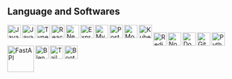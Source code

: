 <h2>Language and Softwares</h2>

  <img align="left" alt="Java" width="30px" src="https://cdn.jsdelivr.net/gh/devicons/devicon/icons/java/java-original.svg"/>
  <img align="left" alt="JavaScript" width="30px" src="https://cdn.jsdelivr.net/gh/devicons/devicon/icons/javascript/javascript-plain.svg"/>
  <img align="left" align="left" alt="TypeScript" width="30px" src="https://cdn.jsdelivr.net/gh/devicons/devicon/icons/typescript/typescript-plain.svg"/>
  <img align="left" alt="React" width="30px" src="https://cdn.jsdelivr.net/gh/devicons/devicon/icons/react/react-original.svg"/>
  <img align="left" alt="Next.js" width="30px" src="https://cdn.jsdelivr.net/gh/devicons/devicon/icons/nextjs/nextjs-original.svg"/>
  <img align="left" alt="Express" width="30px" src="https://cdn.jsdelivr.net/gh/devicons/devicon/icons/express/express-original.svg"/>
  <img align="left" alt="MySQL" width="30px" src="https://cdn.jsdelivr.net/gh/devicons/devicon/icons/mysql/mysql-original.svg"/>
  <img align="left" alt="PostgreSQL" width="30px" src="https://cdn.jsdelivr.net/gh/devicons/devicon/icons/postgresql/postgresql-original.svg"/>
  <img align="left" alt="MongoDB" width="30px" src="https://cdn.jsdelivr.net/gh/devicons/devicon/icons/mongodb/mongodb-original.svg"/>
  <img align="left" alt="Kubernetes" width="30px" src="https://cdn.jsdelivr.net/gh/devicons/devicon/icons/kubernetes/kubernetes-plain.svg"/>
  <br>
  <img align="left" alt="Redis" width="30px" src="https://cdn.jsdelivr.net/gh/devicons/devicon/icons/redis/redis-plain.svg"/>
  <img align="left" alt="Node.js" width="30px" src="https://cdn.jsdelivr.net/gh/devicons/devicon/icons/nodejs/nodejs-original.svg"/>
  <img align="left" alt="Docker" width="30px" src="https://cdn.jsdelivr.net/gh/devicons/devicon/icons/docker/docker-original.svg"/>
  <img align="left" alt="Git" width="30px" src="https://cdn.jsdelivr.net/gh/devicons/devicon/icons/git/git-original.svg"/>
  <img align="left" alt="Python" width="30px" src="https://cdn.jsdelivr.net/gh/devicons/devicon/icons/python/python-plain.svg"/>
  <img align="left" alt="FastAPI" width="60px" src="https://fastapi.tiangolo.com/img/logo-margin/logo-teal.png"/>
  <img align="left" alt="Blender" width="30px" src="https://cdn.jsdelivr.net/gh/devicons/devicon/icons/blender/blender-original.svg"/>
  <img align="left" alt="Tailwind CSS" width="30px" src="https://cdn.jsdelivr.net/gh/devicons/devicon/icons/tailwindcss/tailwindcss-original.svg"/>
  <img align="left" alt="Bootstrap" width="30px" src="https://cdn.jsdelivr.net/gh/devicons/devicon/icons/bootstrap/bootstrap-original.svg"/>
